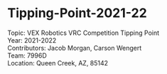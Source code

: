 # Tipping-Point-2021-22

Topic: VEX Robotics VRC Competition Tipping Point
<br> Year: 2021-2022 
<br> Contributors: Jacob Morgan, Carson Wengert
<br> Team: 7996D
<br> Location: Queen Creek, AZ, 85142
